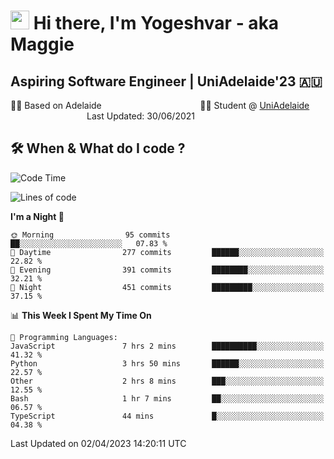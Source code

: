 <h1><img src="https://emojis.slackmojis.com/emojis/images/1531849430/4246/blob-sunglasses.gif?1531849430" width="30"/> Hi there, I'm Yogeshvar - aka Maggie</h1>

## Aspiring Software Engineer | UniAdelaide'23 🇦🇺  
🏂🏻  Based on Adelaide &nbsp;&nbsp;&nbsp;&nbsp;&nbsp;&nbsp;&nbsp;&nbsp;&nbsp;&nbsp;&nbsp;&nbsp;&nbsp;&nbsp;&nbsp;&nbsp;&nbsp;&nbsp;&nbsp;&nbsp;&nbsp;&nbsp;&nbsp;&nbsp;&nbsp;&nbsp;&nbsp;&nbsp;&nbsp;&nbsp;&nbsp;&nbsp;&nbsp;&nbsp;&nbsp;&nbsp;&nbsp;&nbsp;&nbsp;👨‍💻 Student @ [UniAdelaide](https://www.adelaide.edu.au)   &nbsp;&nbsp;&nbsp;&nbsp;&nbsp;&nbsp;&nbsp;&nbsp;&nbsp;&nbsp;&nbsp;&nbsp;&nbsp;&nbsp;&nbsp;&nbsp;&nbsp;&nbsp;&nbsp;&nbsp;&nbsp;&nbsp;&nbsp;&nbsp;&nbsp;&nbsp;&nbsp;&nbsp;&nbsp;&nbsp;&nbsp;Last Updated: 30/06/2021

## 🛠 When & What do I code ?  

<!--START_SECTION:waka-->
![Code Time](http://img.shields.io/badge/Code%20Time-2%2C052%20hrs%2034%20mins-blue)

![Lines of code](https://img.shields.io/badge/From%20Hello%20World%20I%27ve%20Written-4.1%20million%20lines%20of%20code-blue)

**I'm a Night 🦉** 

```text
🌞 Morning                95 commits          ██░░░░░░░░░░░░░░░░░░░░░░░   07.83 % 
🌆 Daytime                277 commits         ██████░░░░░░░░░░░░░░░░░░░   22.82 % 
🌃 Evening                391 commits         ████████░░░░░░░░░░░░░░░░░   32.21 % 
🌙 Night                  451 commits         █████████░░░░░░░░░░░░░░░░   37.15 % 
```


📊 **This Week I Spent My Time On** 

```text
💬 Programming Languages: 
JavaScript               7 hrs 2 mins        ██████████░░░░░░░░░░░░░░░   41.32 % 
Python                   3 hrs 50 mins       ██████░░░░░░░░░░░░░░░░░░░   22.57 % 
Other                    2 hrs 8 mins        ███░░░░░░░░░░░░░░░░░░░░░░   12.55 % 
Bash                     1 hr 7 mins         ██░░░░░░░░░░░░░░░░░░░░░░░   06.57 % 
TypeScript               44 mins             █░░░░░░░░░░░░░░░░░░░░░░░░   04.38 % 
```


 Last Updated on 02/04/2023 14:20:11 UTC
<!--END_SECTION:waka-->
